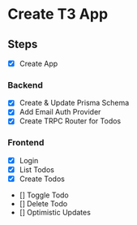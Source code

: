 # Create T3 App

## Steps
- [x] Create App

### Backend
- [x] Create & Update Prisma Schema
- [x] Add Email Auth Provider
- [x] Create TRPC Router for Todos

### Frontend
- [x] Login
- [x] List Todos
- [x] Create Todos
- [] Toggle Todo
- [] Delete Todo
- [] Optimistic Updates
